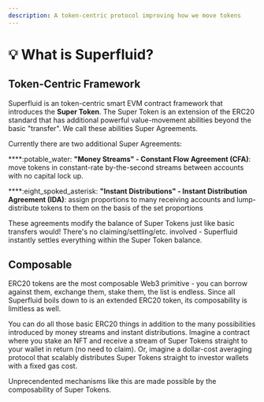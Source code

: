 ```yaml
---
description: A token-centric protocol improving how we move tokens
---
```


# 💡 What is Superfluid?

## Token-Centric Framework

Superfluid is an token-centric smart EVM contract framework that introduces the **Super Token**. The Super Token is an extension of the ERC20 standard that has additional powerful value-movement abilities beyond the basic "transfer". We call these abilities Super Agreements.

Currently there are two additional Super Agreements:

****:potable\_water:  **"Money Streams" - Constant Flow Agreement (CFA)**: move tokens in constant-rate by-the-second streams between accounts with no capital lock up.

****:eight\_spoked\_asterisk: **"Instant Distributions" - Instant Distribution Agreement (IDA)**: assign proportions to many receiving accounts and lump-distribute tokens to them on the basis of the set proportions

These agreements modify the balance of Super Tokens just like basic transfers would! There's no claiming/settling/etc. involved - Superfluid instantly settles everything within the Super Token balance.

## Composable

ERC20 tokens are the most composable Web3 primitive - you can borrow against them, exchange them, stake them, the list is endless. Since all Superfluid boils down to is an extended ERC20 token, its composability is limitless as well.&#x20;

You can do all those basic ERC20 things in addition to the many possibilities introduced by money streams and instant distributions. Imagine a contract where you stake an NFT and receive a stream of Super Tokens straight to your wallet in return (no need to claim). Or, imagine a dollar-cost averaging protocol that scalably distributes Super Tokens straight to investor wallets with a fixed gas cost.&#x20;

Unprecendented mechanisms like this are made possible by the composability of Super Tokens.&#x20;
